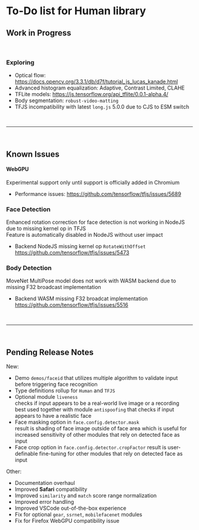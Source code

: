 # To-Do list for Human library

## Work in Progress

<br>

### Exploring

- Optical flow: <https://docs.opencv.org/3.3.1/db/d7f/tutorial_js_lucas_kanade.html>
- Advanced histogram equalization: Adaptive, Contrast Limited, CLAHE
- TFLite models: <https://js.tensorflow.org/api_tflite/0.0.1-alpha.4/>
- Body segmentation: `robust-video-matting`
- TFJS incompatibility with latest `long.js` 5.0.0 due to CJS to ESM switch

<br><hr><br>

## Known Issues

#### WebGPU

Experimental support only until support is officially added in Chromium

- Performance issues:
  <https://github.com/tensorflow/tfjs/issues/5689>

### Face Detection

Enhanced rotation correction for face detection is not working in NodeJS due to missing kernel op in TFJS  
Feature is automatically disabled in NodeJS without user impact  

- Backend NodeJS missing kernel op `RotateWithOffset`  
  <https://github.com/tensorflow/tfjs/issues/5473>  

### Body Detection

MoveNet MultiPose model does not work with WASM backend due to missing F32 broadcast implementation

- Backend WASM missing F32 broadcat implementation  
  <https://github.com/tensorflow/tfjs/issues/5516>  

<br><hr><br>

## Pending Release Notes

New:
- Demo `demos/faceid` that utilizes multiple algorithm  to validate input before triggering face recognition
- Type definitions rollup for `Human` and `TFJS`
- Optional module `liveness`  
  checks if input appears to be a real-world live image or a recording  
  best used together with module `antispoofing` that checks if input appears to have a realistic face
- Face masking option in `face.config.detector.mask`  
  result is shading of face image outside of face area which is useful for increased sensitivity of other modules that rely on detected face as input 
- Face crop option in `face.config.detector.cropFactor`
  result is user-definable fine-tuning for other modules that rely on detected face as input 

Other:
- Documentation overhaul
- Improved **Safari** compatibility
- Improved `similarity` and `match` score range normalization
- Improved error handling
- Improved VSCode out-of-the-box experience
- Fix for optional `gear`, `ssrnet`, `mobilefacenet` modules
- Fix for Firefox WebGPU compatibility issue
